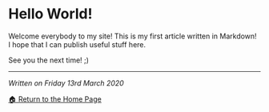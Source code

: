 # Hello World!

Welcome everybody to my site! This is my first article written in Markdown!  
I hope that I can publish useful stuff here.

See you the next time! ;)

---
*Written on Friday 13rd March 2020*

[:house: Return to the Home Page](https://rc-05.github.io)
